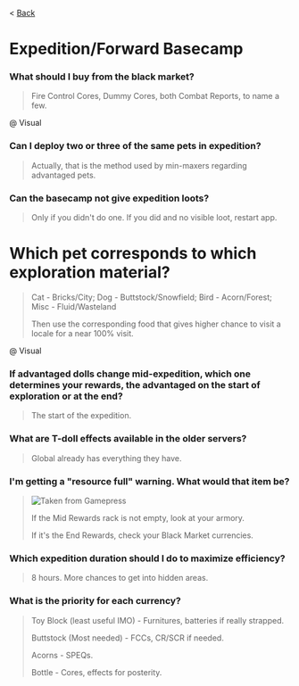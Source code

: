 < [Back](/GFL/mainpage)

# Expedition/Forward Basecamp

### What should I buy from the black market?

> Fire Control Cores, Dummy Cores, both Combat Reports, to name a few.

@ Visual

### Can I deploy two or three of the same pets in expedition?

> Actually, that is the method used by min-maxers regarding advantaged pets.

### Can the basecamp not give expedition loots?

> Only if you didn't do one. If you did and no visible loot, restart app.

# Which pet corresponds to which exploration material?

> Cat - Bricks/City; Dog - Buttstock/Snowfield; Bird - Acorn/Forest; Misc - Fluid/Wasteland
>
> Then use the corresponding food that gives higher chance to visit a locale for a near 100% visit.

@ Visual

### If advantaged dolls change mid-expedition, which one determines your rewards, the advantaged on the start of exploration or at the end?

> The start of the expedition.

### What are T-doll effects available in the older servers?

> Global already has everything they have.

### I'm getting a "resource full" warning. What would that item be?

> ![](https://gamepress.gg/girlsfrontline/sites/girlsfrontline/files/inline-images/expedition-loot-rack.jpg "Taken from Gamepress")
>
> If the Mid Rewards rack is not empty, look at your armory.
>
> If it's the End Rewards, check your Black Market currencies.

### Which expedition duration should I do to maximize efficiency?

> 8 hours. More chances to get into hidden areas.

### What is the priority for each currency?

> Toy Block (least useful IMO) - Furnitures, batteries if really strapped.
>
> Buttstock (Most needed) - FCCs, CR/SCR if needed.
>
> Acorns - SPEQs.
>
> Bottle - Cores, effects for posterity.